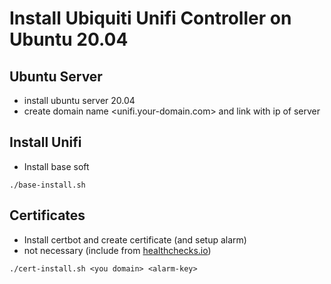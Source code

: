 # Install Ubiquiti Unifi Controller on Ubuntu 20.04

## Ubuntu Server
- install ubuntu server 20.04
- create domain name <unifi.your-domain.com> and link with ip of server

## Install Unifi

- Install base soft
```
./base-install.sh
```

## Certificates

- Install certbot and create certificate (and setup alarm)
- <alarm-key> not necessary (include from [healthchecks.io](https://healthchecks.io))

```
./cert-install.sh <you domain> <alarm-key>
```
